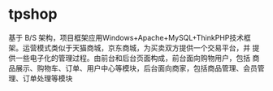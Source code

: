 # tpshop
基于 B/S 架构，项目框架应用Windows+Apache+MySQL+ThinkPHP技术框架。运营模式类似于天猫商城，京东商城，为买卖双方提供一个交易平台，并 提供一些电子化的管理过程。由前台和后台页面构成，前台面向购物用户，包括 商品展示、购物车、订单、用户中心等模块，后台面向商家，包括商品管理、会员管理、订单处理等模块
